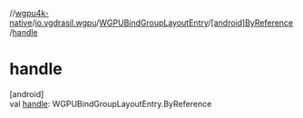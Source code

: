 //[wgpu4k-native](../../../../index.md)/[io.ygdrasil.wgpu](../../index.md)/[WGPUBindGroupLayoutEntry](../index.md)/[[android]ByReference](index.md)/[handle](handle.md)

# handle

[android]\
val [handle](handle.md): WGPUBindGroupLayoutEntry.ByReference